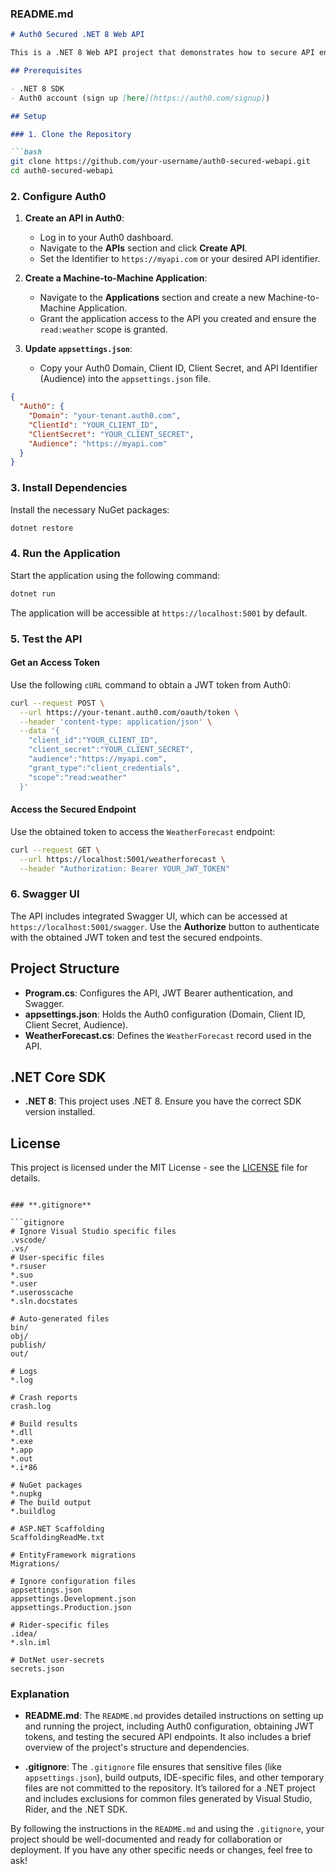 ### **README.md**

```markdown
# Auth0 Secured .NET 8 Web API

This is a .NET 8 Web API project that demonstrates how to secure API endpoints using Auth0 with the Client Credentials Flow. The API includes a simple `WeatherForecast` endpoint that is secured using JWT Bearer authentication.

## Prerequisites

- .NET 8 SDK
- Auth0 account (sign up [here](https://auth0.com/signup))

## Setup

### 1. Clone the Repository

```bash
git clone https://github.com/your-username/auth0-secured-webapi.git
cd auth0-secured-webapi
```

### 2. Configure Auth0

1. **Create an API in Auth0**:
   - Log in to your Auth0 dashboard.
   - Navigate to the **APIs** section and click **Create API**.
   - Set the Identifier to `https://myapi.com` or your desired API identifier.

2. **Create a Machine-to-Machine Application**:
   - Navigate to the **Applications** section and create a new Machine-to-Machine Application.
   - Grant the application access to the API you created and ensure the `read:weather` scope is granted.

3. **Update `appsettings.json`**:
   - Copy your Auth0 Domain, Client ID, Client Secret, and API Identifier (Audience) into the `appsettings.json` file.

```json
{
  "Auth0": {
    "Domain": "your-tenant.auth0.com",
    "ClientId": "YOUR_CLIENT_ID",
    "ClientSecret": "YOUR_CLIENT_SECRET",
    "Audience": "https://myapi.com"
  }
}
```

### 3. Install Dependencies

Install the necessary NuGet packages:

```bash
dotnet restore
```

### 4. Run the Application

Start the application using the following command:

```bash
dotnet run
```

The application will be accessible at `https://localhost:5001` by default.

### 5. Test the API

#### Get an Access Token

Use the following `cURL` command to obtain a JWT token from Auth0:

```bash
curl --request POST \
  --url https://your-tenant.auth0.com/oauth/token \
  --header 'content-type: application/json' \
  --data '{
    "client_id":"YOUR_CLIENT_ID",
    "client_secret":"YOUR_CLIENT_SECRET",
    "audience":"https://myapi.com",
    "grant_type":"client_credentials",
    "scope":"read:weather"
  }'
```

#### Access the Secured Endpoint

Use the obtained token to access the `WeatherForecast` endpoint:

```bash
curl --request GET \
  --url https://localhost:5001/weatherforecast \
  --header "Authorization: Bearer YOUR_JWT_TOKEN"
```

### 6. Swagger UI

The API includes integrated Swagger UI, which can be accessed at `https://localhost:5001/swagger`. Use the **Authorize** button to authenticate with the obtained JWT token and test the secured endpoints.

## Project Structure

- **Program.cs**: Configures the API, JWT Bearer authentication, and Swagger.
- **appsettings.json**: Holds the Auth0 configuration (Domain, Client ID, Client Secret, Audience).
- **WeatherForecast.cs**: Defines the `WeatherForecast` record used in the API.

## .NET Core SDK

- **.NET 8**: This project uses .NET 8. Ensure you have the correct SDK version installed.

## License

This project is licensed under the MIT License - see the [LICENSE](LICENSE) file for details.

```

### **.gitignore**

```gitignore
# Ignore Visual Studio specific files
.vscode/
.vs/
# User-specific files
*.rsuser
*.suo
*.user
*.userosscache
*.sln.docstates

# Auto-generated files
bin/
obj/
publish/
out/

# Logs
*.log

# Crash reports
crash.log

# Build results
*.dll
*.exe
*.app
*.out
*.i*86

# NuGet packages
*.nupkg
# The build output
*.buildlog

# ASP.NET Scaffolding
ScaffoldingReadMe.txt

# EntityFramework migrations
Migrations/

# Ignore configuration files
appsettings.json
appsettings.Development.json
appsettings.Production.json

# Rider-specific files
.idea/
*.sln.iml

# DotNet user-secrets
secrets.json
```

### **Explanation**

- **README.md**: The `README.md` provides detailed instructions on setting up and running the project, including Auth0 configuration, obtaining JWT tokens, and testing the secured API endpoints. It also includes a brief overview of the project's structure and dependencies.

- **.gitignore**: The `.gitignore` file ensures that sensitive files (like `appsettings.json`), build outputs, IDE-specific files, and other temporary files are not committed to the repository. It’s tailored for a .NET project and includes exclusions for common files generated by Visual Studio, Rider, and the .NET SDK.

By following the instructions in the `README.md` and using the `.gitignore`, your project should be well-documented and ready for collaboration or deployment. If you have any other specific needs or changes, feel free to ask!
